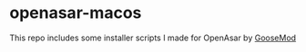 # openasar-macos
This repo includes some installer scripts I made for OpenAsar by [GooseMod](https://github.com/GooseMod)
